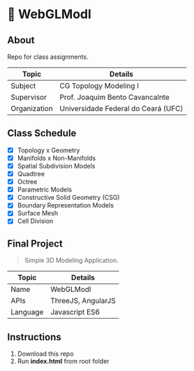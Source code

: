 #  :triangular_ruler: WebGLModl

## About
Repo for class assignments.

| Topic | Details |
|-------|-----------|
| Subject | CG Topology Modeling I |
| Supervisor | Prof. Joaquim Bento Cavancalnte |
| Organization | Universidade Federal do Ceará (UFC) |

## Class Schedule
  - [x] Topology x Geometry
  - [x] Manifolds x Non-Manifolds 
  - [x] Spatial Subdivision Models
  - [x] Quadtree
  - [x] Octree
  - [x] Parametric Models
  - [x] Constructive Solid Geometry (CSG)
  - [x] Boundary Representation Models
  - [x] Surface Mesh
  - [x] Cell Division

## Final Project
> Simple 3D Modeling Application.

| Topic | Details |
|-------|-----------|
| Name | WebGLModl |
| APIs | ThreeJS, AngularJS |
| Language | Javascript ES6 |

## Instructions
 1. Download this repo
 2. Run **index.html** from root folder

